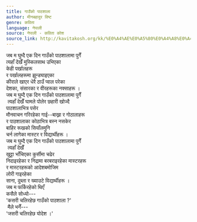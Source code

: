 ```yaml
---
title: गाउँको पाठशाला
author: मीनबहादुर विष्ट
genre: कविता
language: नेपाली
source: नेपाली - कविता कोश
source_link: http://kavitakosh.org/kk/%E0%A4%AE%E0%A5%80%E0%A4%A8%E0%A4%AC%E0%A4%B9%E0%A4%BE%E0%A4%A6%E0%A5%81%E0%A4%B0_%E0%A4%B5%E0%A4%BF%E0%A4%B7%E0%A5%8D%E0%A4%9F
---
```


जब म घुम्दै एक दिन गाउँको पाठशालामा पुगेँ  
त्यहाँ देखेँ मुस्किलसाथ उभिएका  
केही पर्खालहरू  
र पर्खालहरूमा झुन्ड्याइएका  
कीराले खाएर धेरै ठाउँ प्वाल परेका  
देशका, संसारका र वीरहरूका नक्साहरू ।  
जब म घुम्दै एक दिन गाउँको पाठशालामा पुगेँ  
 त्यहाँ देखेँ घामले पोलेर छहारी खोज्दै  
पाठशालाभित्र पसेर  
मौनवाचन गरिरहेका गाई--बाख्रा र गोठालाहरू  
र पाठशालाका कोठाभित्र बस्न नसकेर  
बाहिर रूखको सियाँलमुनि  
चर्न लागेका मास्टर र विद्यार्थीहरू ।  
जब म घुम्दै एक दिन गाउँको पाठशालामा पुगेँ  
 त्यहाँ देखेँ  
खुट्टा भाँचिएका कुर्सीमा चढेर  
निदाइरहेका र निद्रामा बरबराइरहेका मास्टरहरू  
र मास्टरहरूको आदेशबमोजिम  
लोरी गाइरहेका  
साना, दुब्ला र ख्याउटे विद्यार्थीहरू ।  
जब म फर्किरहेको थिएँ  
कसैले सोध्यो---  
'कसरी चलिरहेछ गाउँको पाठशाला ?'  
 मैले भनेँ---  
'जसरी चलिरहेछ योदेश ।'
